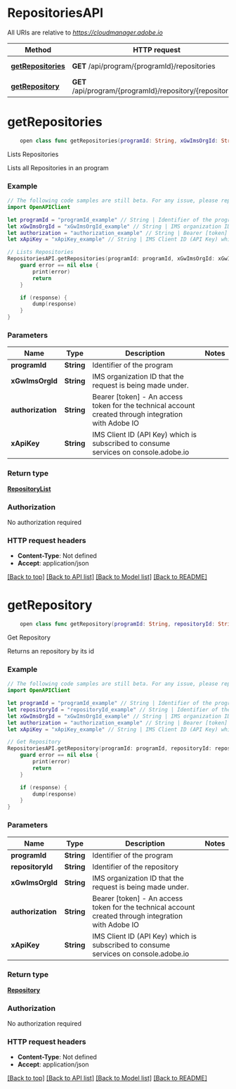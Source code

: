 # RepositoriesAPI

All URIs are relative to *https://cloudmanager.adobe.io*

Method | HTTP request | Description
------------- | ------------- | -------------
[**getRepositories**](RepositoriesAPI.md#getrepositories) | **GET** /api/program/{programId}/repositories | Lists Repositories
[**getRepository**](RepositoriesAPI.md#getrepository) | **GET** /api/program/{programId}/repository/{repositoryId} | Get Repository


# **getRepositories**
```swift
    open class func getRepositories(programId: String, xGwImsOrgId: String, authorization: String, xApiKey: String, completion: @escaping (_ data: RepositoryList?, _ error: Error?) -> Void)
```

Lists Repositories

Lists all Repositories in an program

### Example 
```swift
// The following code samples are still beta. For any issue, please report via http://github.com/OpenAPITools/openapi-generator/issues/new
import OpenAPIClient

let programId = "programId_example" // String | Identifier of the program
let xGwImsOrgId = "xGwImsOrgId_example" // String | IMS organization ID that the request is being made under.
let authorization = "authorization_example" // String | Bearer [token] - An access token for the technical account created through integration with Adobe IO
let xApiKey = "xApiKey_example" // String | IMS Client ID (API Key) which is subscribed to consume services on console.adobe.io

// Lists Repositories
RepositoriesAPI.getRepositories(programId: programId, xGwImsOrgId: xGwImsOrgId, authorization: authorization, xApiKey: xApiKey) { (response, error) in
    guard error == nil else {
        print(error)
        return
    }

    if (response) {
        dump(response)
    }
}
```

### Parameters

Name | Type | Description  | Notes
------------- | ------------- | ------------- | -------------
 **programId** | **String** | Identifier of the program | 
 **xGwImsOrgId** | **String** | IMS organization ID that the request is being made under. | 
 **authorization** | **String** | Bearer [token] - An access token for the technical account created through integration with Adobe IO | 
 **xApiKey** | **String** | IMS Client ID (API Key) which is subscribed to consume services on console.adobe.io | 

### Return type

[**RepositoryList**](RepositoryList.md)

### Authorization

No authorization required

### HTTP request headers

 - **Content-Type**: Not defined
 - **Accept**: application/json

[[Back to top]](#) [[Back to API list]](../README.md#documentation-for-api-endpoints) [[Back to Model list]](../README.md#documentation-for-models) [[Back to README]](../README.md)

# **getRepository**
```swift
    open class func getRepository(programId: String, repositoryId: String, xGwImsOrgId: String, authorization: String, xApiKey: String, completion: @escaping (_ data: Repository?, _ error: Error?) -> Void)
```

Get Repository

Returns an repository by its id

### Example 
```swift
// The following code samples are still beta. For any issue, please report via http://github.com/OpenAPITools/openapi-generator/issues/new
import OpenAPIClient

let programId = "programId_example" // String | Identifier of the program
let repositoryId = "repositoryId_example" // String | Identifier of the repository
let xGwImsOrgId = "xGwImsOrgId_example" // String | IMS organization ID that the request is being made under.
let authorization = "authorization_example" // String | Bearer [token] - An access token for the technical account created through integration with Adobe IO
let xApiKey = "xApiKey_example" // String | IMS Client ID (API Key) which is subscribed to consume services on console.adobe.io

// Get Repository
RepositoriesAPI.getRepository(programId: programId, repositoryId: repositoryId, xGwImsOrgId: xGwImsOrgId, authorization: authorization, xApiKey: xApiKey) { (response, error) in
    guard error == nil else {
        print(error)
        return
    }

    if (response) {
        dump(response)
    }
}
```

### Parameters

Name | Type | Description  | Notes
------------- | ------------- | ------------- | -------------
 **programId** | **String** | Identifier of the program | 
 **repositoryId** | **String** | Identifier of the repository | 
 **xGwImsOrgId** | **String** | IMS organization ID that the request is being made under. | 
 **authorization** | **String** | Bearer [token] - An access token for the technical account created through integration with Adobe IO | 
 **xApiKey** | **String** | IMS Client ID (API Key) which is subscribed to consume services on console.adobe.io | 

### Return type

[**Repository**](Repository.md)

### Authorization

No authorization required

### HTTP request headers

 - **Content-Type**: Not defined
 - **Accept**: application/json

[[Back to top]](#) [[Back to API list]](../README.md#documentation-for-api-endpoints) [[Back to Model list]](../README.md#documentation-for-models) [[Back to README]](../README.md)


